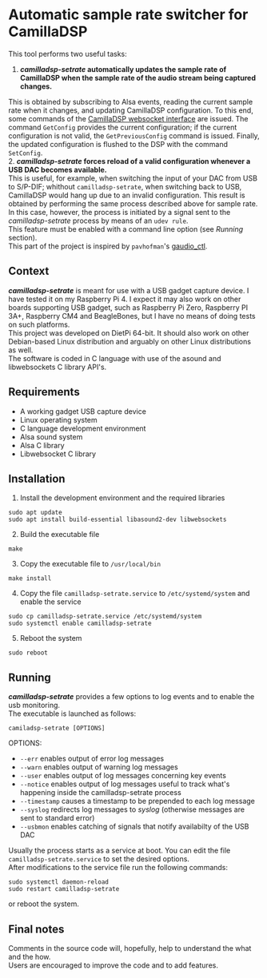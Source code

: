 # Automatic sample rate switcher for CamillaDSP
This tool performs two useful tasks:
1. **_camilladsp-setrate_ automatically updates the sample rate of CamillaDSP when the sample rate of the audio stream being captured changes.**

This is obtained by subscribing to Alsa events, reading the current sample rate when it changes, and updating CamillaDSP configuration. To this end, some commands of the [CamillaDSP websocket interface]( https://github.com/HEnquist/camilladsp/blob/master/websocket.md) are issued. The command `GetConfig` provides the current configuration; if the current configuration is not valid, the `GetPreviousConfig` command is issued. Finally, the updated configuration is flushed to the DSP with the command `SetConfig`.  
2. **_camilladsp-setrate_ forces reload of a valid configuration whenever a USB DAC becomes available.**  
This is useful, for example, when switching the input of your DAC from USB to S/P-DIF; whithout `camilladsp-setrate`, when switching back to USB, CamillaDSP would hang up due to an invalid configuration. This result is obtained by performing the same process described above for sample rate. In this case, however, the process is initiated by a signal sent to the _camilladsp-setrate_ process by means of an `udev rule`.  
This feature must be enabled with a command line option (see _Running_ section).  
This part of the project is inspired by `pavhofman`'s [gaudio_ctl](https://github.com/pavhofman/gaudio_ctl).  
## Context
**_camilladsp-setrate_** is meant for use with a USB gadget capture device. I have tested it on my Raspberry Pi 4. I expect it may also work on other boards supporting USB gadget, such as Raspberry Pi Zero, Raspberry PI 3A+, Raspberry CM4 and BeagleBones, but I have no means of doing tests on such platforms.  
This project was developed on DietPi 64-bit. It should also work on other Debian-based Linux distribution and arguably on other Linux distributions as well.  
The software is coded in C language with use of the asound and libwebsockets C library API's.
## Requirements
- A working gadget USB capture device
- Linux operating system
- C language development environment
- Alsa sound system
- Alsa C library
- Libwebsocket C library
## Installation
1. Install the development environment and the required libraries
```
sudo apt update  
sudo apt install build-essential libasound2-dev libwebsockets
```
2. Build the executable file
```
make
```
3. Copy the executable file to `/usr/local/bin`
```
make install
```
4. Copy the file `camilladsp-setrate.service` to `/etc/systemd/system` and enable the service
```
sudo cp camilladsp-setrate.service /etc/systemd/system
sudo systemctl enable camilladsp-setrate
```
5. Reboot the system
```
sudo reboot
```
## Running
**_camilladsp-setrate_** provides a few options to log events and to enable the usb monitoring.  
The executable is launched as follows:  
```
camiladsp-setrate [OPTIONS]
```
OPTIONS:  
- `--err`       enables output of error log messages
- `--warn`      enables output of warning log messages
- `--user`      enables output of log messages concerning key events
- `--notice`    enables output of log messages useful to track what's happening inside the camilladsp-setrate process
- `--timestamp` causes a timestamp to be prepended to each log message
- `--syslog`    redirects log messages to _syslog_ (otherwise messages are sent to standard error)
- `--usbmon`    enables catching of signals that notify availabilty of the USB DAC
  
Usually the process starts as a service at boot. You can edit the file `camilladsp-setrate.service` to set the desired options.  
After modifications to the service file run the following commands:
```
sudo systemctl daemon-reload
sudo restart camilladsp-setrate
```
or reboot the system.
## Final notes
Comments in the source code will, hopefully, help to understand the what and the how.  
Users are encouraged to improve the code and to add features.
  
